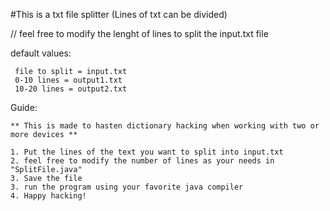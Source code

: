 #This is a txt file splitter (Lines of txt can be divided)

// feel free to modify the lenght of lines to split the input.txt file

default values:

     file to split = input.txt
     0-10 lines = output1.txt 
     10-20 lines = output2.txt
   

Guide:

    ** This is made to hasten dictionary hacking when working with two or more devices **
    
    1. Put the lines of the text you want to split into input.txt
    2. feel free to modify the number of lines as your needs in "SplitFile.java"
    3. Save the file 
    3. run the program using your favorite java compiler
    4. Happy hacking!
    
                                    
